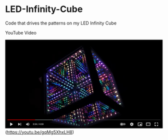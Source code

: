 # LED-Infinity-Cube
Code that drives the patterns on my LED Infinity Cube

YouTube Video

![ScreenShot](https://github.com/Fishofgold/LED-Infinity-Cube/blob/main/Led%20Infinity%20Cube.jpg)(https://youtu.be/gqMg5XhxLH8)
